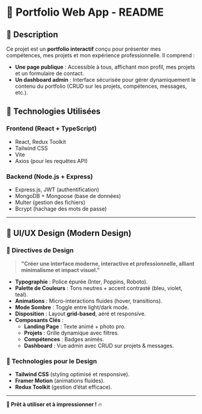 # 🎨 Portfolio Web App - README

## 📌 Description
Ce projet est un **portfolio interactif** conçu pour présenter mes compétences, mes projets et mon expérience professionnelle. Il comprend :
- **Une page publique** : Accessible à tous, affichant mon profil, mes projets et un formulaire de contact.
- **Un dashboard admin** : Interface sécurisée pour gérer dynamiquement le contenu du portfolio (CRUD sur les projets, compétences, messages, etc.).

## 🚀 Technologies Utilisées
### **Frontend** (React + TypeScript)
- React, Redux Toolkit
- Tailwind CSS
- Vite
- Axios (pour les requêtes API)

### **Backend** (Node.js + Express)
- Express.js, JWT (authentification)
- MongoDB + Mongoose (base de données)
- Multer (gestion des fichiers)
- Bcrypt (hachage des mots de passe)


---
## 🎨 UI/UX Design (Modern Design)
### **🔹 Directives de Design**
> **"Créer une interface moderne, interactive et professionnelle, alliant minimalisme et impact visuel."**

- **Typographie** : Police épurée (Inter, Poppins, Roboto).
- **Palette de Couleurs** : Tons neutres + accent contrasté (bleu, violet, teal).
- **Animations** : Micro-interactions fluides (hover, transitions).
- **Mode Sombre** : Toggle entre light/dark mode.
- **Disposition** : Layout **grid-based**, aéré et responsive.
- **Composants Clés** :
  - **Landing Page** : Texte animé + photo pro.
  - **Projets** : Grille dynamique avec filtres.
  - **Compétences** : Badges animés.
  - **Dashboard** : Vue admin avec CRUD sur projets & messages.

### **🔹 Technologies pour le Design**
- **Tailwind CSS** (styling optimisé et responsive).
- **Framer Motion** (animations fluides).
- **Redux Toolkit** (gestion d’état efficace).

---
**🚀 Prêt à utiliser et à impressionner !** 🔥

